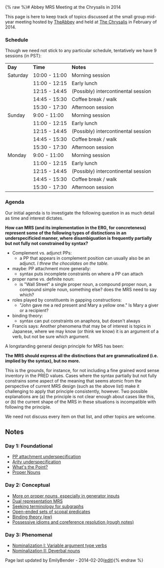 {% raw %}# Abbey MRS Meeting at the Chrysalis in 2014

This page is here to keep track of topics discussed at the small group
mid-year meeting hosted by [TheAbbey](../TheAbbey) and held at [The
Chrysalis](http://www.thechrysalisinn.com) in February of 2014.

### Schedule

Though we need not stick to any particular schedule, tentatively we have
9 sessions (in PST):

|          |               |                                     |
|----------|---------------|-------------------------------------|
| **Day**  | **Time**      | **Notes**                           |
| Saturday | 10:00 - 11:00 | Morning session                     |
|          | 11:00 - 12:15 | Early lunch                         |
|          | 12:15 - 14:45 | (Possibly) intercontinental session |
|          | 14:45 - 15:30 | Coffee break / walk                 |
|          | 15:30 - 17:30 | Afternoon session                   |
| Sunday   | 9:00 - 11:00  | Morning session                     |
|          | 11:00 - 12:15 | Early lunch                         |
|          | 12:15 - 14:45 | (Possibly) intercontinental session |
|          | 14:45 - 15:30 | Coffee break / walk                 |
|          | 15:30 - 17:30 | Afternoon session                   |
| Monday   | 9:00 - 11:00  | Morning session                     |
|          | 11:00 - 12:15 | Early lunch                         |
|          | 12:15 - 14:45 | (Possibly) intercontinental session |
|          | 14:45 - 15:30 | Coffee break / walk                 |
|          | 15:30 - 17:30 | Afternoon session                   |

### Agenda

Our initial agenda is to investigate the following question in as much
detail as time and interest dictates.

**How can MRS (and its implementation in the ERG, for concreteness)
represent some of the following types of distinctions in an
underspecificied manner, where disambiguation is frequently partially
but not fully not constrained by syntax?**

- Complement vs. adjunct PPs:
  - a PP that appears in complement position can usually also be an
adjunct. *I threw the chocolates on the table.*
- maybe: PP attachment more generally:
  - syntax puts incomplete constraints on where a PP can attach
- proper name vs. definite noun:
  - is "Wall Street" a single proper noun, a compound proper noun, a
compound simple noun, something else? does the MRS need to say
which?
- roles played by constituents in gapping constructions:
  - "John gave me a red present and Mary a yellow one." Is Mary a
giver or a recipient?
- binding theory:
  - syntax can put constraints on anaphora, but doesn't always
- Francis says: Another phenomena that may be of interest is topics in
Japanese, where we may know (or think we know) it is an argument of
a verb, but not be sure which argument.

A longstanding general design principle for MRS has been:

**The MRS should express all the distinctions that are grammaticalized
(i.e. implied by the syntax), but no more.**

This is the grounds, for instance, for not including a fine grained word
sense inventory in the PRED values. Cases where the syntax partially but
not fully constrains some aspect of the meaning that seems atomic from
the perspective of current MRS design (such as the above list) make it
challenging to apply that principle consistently, however. Two possible
explanations are (a) the principle is not clear enough about cases like
this, or (b) the current shape of the MRS in these situations is
incompatible with following the principle.

We need not discuss every item on that list, and other topics are
welcome.

## Notes

### Day 1: Foundational

- [PP attachment
underspecification](../TheAbbey_Chrysalis2014PpAttachment)
- [Arity underspecification](../TheAbbey_Chrysalis2014Arity)
- [What's the Point?](../TheAbbey_Chrysalis2014WhatsThePoint)
- [Proper Nouns](../TheAbbey_Chrysalis2014ProperNouns)

### Day 2: Conceptual

- [More on proper nouns, especially in generator
inputs](../TheAbbey_Chrysalis2014ProperNounsGeneration)
- [Dual representation MRS](../TheAbbey_Chrysalis2014SchrodingerMrs)
- [Seeking terminology for
subgraphs](../TheAbbey_Chrysalis2014Terminology)
- [Open-ended sets of scopal
predicates](../TheAbbey_Chrysalis2014OpenEndedPredicates)
- [Binding theory (ew)](../TheAbbey_Chrysalis2014BindingTheory)
- [Possessive idioms and coreference resolution (rough
notes)](../TheAbbey_Chrysalis2014PossessiveIdioms)

### Day 3: Phenomenal

- [Nominalization I: Variable argument type
verbs](../TheAbbey_Chrysalis2014Nominalization)
- [Nominalization II: Deverbal
nouns](../TheAbbey_Chrysalis2014DeverbalNouns)

Page last updated by EmilyBender - 2014-02-20([edit](https://github.com/delph-in/docs/wiki/TheAbbey_Chrysalis2014/_edit)){% endraw %}